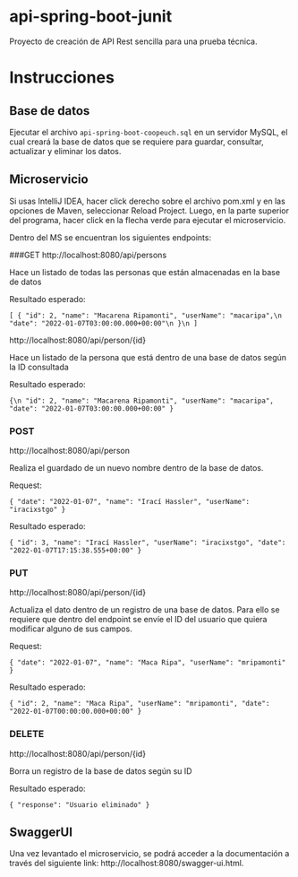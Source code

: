 # api-spring-boot-junit

Proyecto de creación de API Rest sencilla para una prueba técnica.

# Instrucciones

## Base de datos

Ejecutar el archivo `api-spring-boot-coopeuch.sql` en un servidor MySQL, el cual creará la base de datos que se requiere para guardar, consultar, actualizar y eliminar los datos.

## Microservicio

Si usas IntelliJ IDEA, hacer click derecho sobre el archivo pom.xml y en las opciones de Maven, seleccionar Reload Project. Luego, en la parte superior del programa, hacer click en la flecha verde para ejecutar el microservicio.

Dentro del MS se encuentran los siguientes endpoints:

###GET 
http://localhost:8080/api/persons

Hace un listado de todas las personas que están almacenadas en la base de datos

Resultado esperado:

`[
    {
        "id": 2,
        "name": "Macarena Ripamonti",
        "userName": "macaripa",\n
        "date": "2022-01-07T03:00:00.000+00:00"\n
    }\n
]`

http://localhost:8080/api/person/{id}

Hace un listado de la persona que está dentro de una base de datos según la ID consultada

Resultado esperado:

`{\n
    "id": 2,
    "name": "Macarena Ripamonti",
    "userName": "macaripa",
    "date": "2022-01-07T03:00:00.000+00:00"
}`

### POST

http://localhost:8080/api/person

Realiza el guardado de un nuevo nombre dentro de la base de datos.

Request:

`{
"date": "2022-01-07",
"name": "Irací Hassler",
"userName": "iracixstgo"
}`

Resultado esperado:

`{
"id": 3,
"name": "Irací Hassler",
"userName": "iracixstgo",
"date": "2022-01-07T17:15:38.555+00:00"
}`

### PUT
http://localhost:8080/api/person/{id}

Actualiza el dato dentro de un registro de una base de datos. Para ello se requiere que dentro del endpoint se envíe el ID del usuario que quiera modificar alguno de sus campos.

Request:

`{
"date": "2022-01-07",
"name": "Maca Ripa",
"userName": "mripamonti"
}`

Resultado esperado:

`{
"id": 2,
"name": "Maca Ripa",
"userName": "mripamonti",
"date": "2022-01-07T00:00:00.000+00:00"
}`

### DELETE

http://localhost:8080/api/person/{id}

Borra un registro de la base de datos según su ID

Resultado esperado:

`{
"response": "Usuario eliminado"
}`

## SwaggerUI

Una vez levantado el microservicio, se podrá acceder a la documentación a través del siguiente link: http://localhost:8080/swagger-ui.html.
